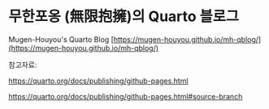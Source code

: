 # 무한포옹 (無限抱擁)의 Quarto 블로그
Mugen-Houyou's Quarto Blog [https://mugen-houyou.github.io/mh-qblog/](https://mugen-houyou.github.io/mh-qblog/)

참고자료:

https://quarto.org/docs/publishing/github-pages.html

https://quarto.org/docs/publishing/github-pages.html#source-branch
